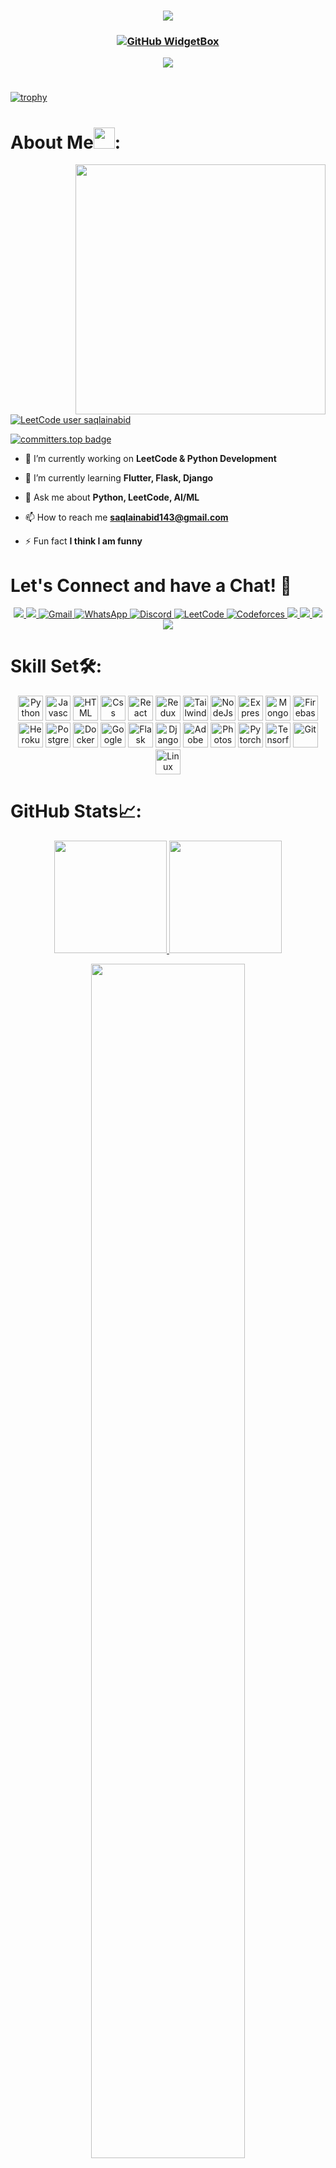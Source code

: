 <h3 align="center">
  
![](https://capsule-render.vercel.app/api?type=waving&color=gradient&text=Python%20Developer🏅&height=100&animation=twinkling&section=header)

</h3>
  
<h3 align="center">
  
[![GitHub WidgetBox](https://github-widgetbox.vercel.app/api/profile?username=Saqlain143&data=followers,repositories,stars,commits&theme=nautilus)](https://github.com/Jurredr/github-widgetbox)

<p align="center">
    <a href="https://github.com/Saqlain143"> 
  <img src="https://readme-typing-svg.demolab.com/?lines=I%20am%20Programmer%20⚡️;I%20am%20a%20Python%20Developer%20🐍;Love%20to%20code%20❤️;Always%20learning%20new%20things&font=Fira%20Code&center=true&width=440&height=45&color=FF6400&vCenter=true&size=20&pause=300">
    </a>
</p>

#

[![trophy](https://github-profile-trophy.vercel.app/?username=Saqlain143&theme=juicyfresh&no-frame=true&row=1&&margin-w=20&no-bg=true)](https://github-profile-trophy.vercel.app/?username=Saqlain143&theme=juicyfresh&no-frame=true&row=1&&margin-w=20&no-bg=true)

#

# About Me<img src="https://media.giphy.com/media/ObNTw8Uzwy6KQ/giphy.gif" width="34">:
<img src="https://mir-s3-cdn-cf.behance.net/project_modules/max_1200/06f21a161921919.63cd7887d0a70.gif" align="right" width= "400" />

<!-- <p align="left"> <img src="https://komarev.com/ghpvc/?username=saqlain143&label=Profile%20views&color=0e75b6&style=flat" alt="saqlain143" /> </p> -->

[![LeetCode user saqlainabid](https://img.shields.io/badge/dynamic/json?style=for-the-badge&labelColor=black&color=%23ffa116&label=Solved&query=solved&url=https%3A%2F%2Fleetcode-badge.vercel.app%2Fapi%2Fusers%2Fsaqlainabid&logo=leetcode&logoColor=yellow)](https://leetcode.com/saqlainabid/)

[![committers.top badge](https://user-badge.committers.top/pakistan/Saqlain143.svg)](https://user-badge.committers.top/pakistan/Saqlain143)

- 🔭 I’m currently working on **LeetCode & Python Development**

- 🌱 I’m currently learning **Flutter, Flask, Django**

- 💬 Ask me about **Python, LeetCode, AI/ML**

- 📫 How to reach me **saqlainabid143@gmail.com**

- ⚡ Fun fact **I think I am funny**

# Let's Connect and have a Chat! 💬 
<p align="center">
<a href="https://github.com/Saqlain143" target="_blank">
<img src="https://img.shields.io/badge/github-%2324292e.svg?&style=for-the-badge&logo=github&logoColor=white alt=github style="margin-bottom: 5px;" />
</a>
<a href="https://linkedin.com/in/saqlainabid143" target="_blank">
<img src="https://img.shields.io/badge/linkedin-%231E77B5.svg?&style=for-the-badge&logo=linkedin&logoColor=white alt=linkedin style="margin-bottom: 5px;" />
</a>
<a href="https://mail.google.com/mail/u/1/#inbox" target="_blank">
<img  alt="Gmail" src="https://img.shields.io/badge/Gmail-D14836?style=for-the-badge&logo=gmail&logoColor=white" />
</a>
<a href="https://wa.me/923328833129" target="_blank">
<img alt="WhatsApp" src="https://img.shields.io/badge/WhatsApp-25D366?style=for-the-badge&logo=whatsapp&logoColor=white"/>
</a>
<a href="https://discordapp.com/users/saqlainabid" target="_blank">
<img alt="Discord" src="https://img.shields.io/badge/Discord-5865F2?style=for-the-badge&logo=discord&logoColor=white"/>
</a>
<a href="https://leetcode.com/u/saqlainabid/" target="_blank">
<img alt="LeetCode" src="https://img.shields.io/badge/LeetCode-000000?style=for-the-badge&logo=LeetCode&logoColor=#d16c06"/>
</a>
<a href="https://codeforces.com/profile/saqlainabid" target="_blank">
<img alt="Codeforces" src="https://img.shields.io/badge/Codeforces-445f9d?style=for-the-badge&logo=Codeforces&logoColor=white"/>
</a>
<a href="https://twitter.com/saqlainabid143" target="_blank">
<img src="https://img.shields.io/badge/twitter-%2300acee.svg?&style=for-the-badge&logo=twitter&logoColor=white alt=twitter style="margin-bottom: 5px;" />
</a>
<a href="https://www.facebook.com/saqlainabid143" target="_blank">
<img src="https://img.shields.io/badge/facebook-%232E87FB.svg?&style=for-the-badge&logo=facebook&logoColor=white alt=facebook style="margin-bottom: 5px;" />
</a>
<a href="https://instagram.com/saqlainabid143" target="_blank">
<img src="https://img.shields.io/badge/Instagram-%23E4405F.svg?style=for-the-badge&logo=Instagram&logoColor=white" />
</a>
<a href="https://www.youtube.com/user/saqlainabid143" target="_blank">
<img src="https://img.shields.io/badge/youtube-%23EE4831.svg?&style=for-the-badge&logo=youtube&logoColor=white alt=youtube style="margin-bottom: 5px;" />
</a>  
</p>

# Skill Set🛠:
<p align="center">
<img src="https://raw.githubusercontent.com/teamedwardforever/Readme-Generator/71f25dd8b98329b168142a6b782a107b75eab178/svg/Skills/Languages/python-original.svg" alt="Python" width="40" height="40"/>
<img src="https://raw.githubusercontent.com/teamedwardforever/Readme-Generator/71f25dd8b98329b168142a6b782a107b75eab178/svg/Skills/Languages/javascript-original.svg" alt="Javascript" width="40" height="40"/>
<img src="https://raw.githubusercontent.com/teamedwardforever/Readme-Generator/71f25dd8b98329b168142a6b782a107b75eab178/svg/Skills/Frontend/html5-original-wordmark.svg" alt="HTML" width="40" height="40"/>
<img src="https://raw.githubusercontent.com/teamedwardforever/Readme-Generator/71f25dd8b98329b168142a6b782a107b75eab178/svg/Skills/Frontend/css3-original-wordmark.svg" alt="Css" width="40" height="40"/>
<img src="https://raw.githubusercontent.com/teamedwardforever/Readme-Generator/71f25dd8b98329b168142a6b782a107b75eab178/svg/Skills/Frontend/react-original-wordmark.svg" alt="React" width="40" height="40"/>
<img src="https://raw.githubusercontent.com/teamedwardforever/Readme-Generator/71f25dd8b98329b168142a6b782a107b75eab178/svg/Skills/Frontend/redux-original.svg" alt="Redux" width="40" height="40"/>
<img src="https://raw.githubusercontent.com/teamedwardforever/Readme-Generator/71f25dd8b98329b168142a6b782a107b75eab178/svg/Skills/Frontend/tailwindcss-icon.svg" alt="Tailwindcss" width="40" height="40"/>
<img src="https://raw.githubusercontent.com/teamedwardforever/Readme-Generator/71f25dd8b98329b168142a6b782a107b75eab178/svg/Skills/Backend/nodejs-original-wordmark.svg" alt="NodeJs" width="40" height="40"/>
<img src="https://raw.githubusercontent.com/teamedwardforever/Readme-Generator/71f25dd8b98329b168142a6b782a107b75eab178/svg/Skills/Backend/express-original-wordmark.svg" alt="Express" width="40" height="40"/>
<img src="https://raw.githubusercontent.com/teamedwardforever/Readme-Generator/71f25dd8b98329b168142a6b782a107b75eab178/svg/Skills/Database/mongodb-original-wordmark.svg" alt="Mongodb" width="40" height="40"/>
<img src="https://raw.githubusercontent.com/teamedwardforever/Readme-Generator/71f25dd8b98329b168142a6b782a107b75eab178/svg/Skills/BackendService/firebase-icon.svg" alt="Firebase" width="40" height="40"/>
<img src="https://raw.githubusercontent.com/teamedwardforever/Readme-Generator/71f25dd8b98329b168142a6b782a107b75eab178/svg/Skills/BackendService/heroku-icon.svg" alt="Heroku" width="40" height="40"/>
<img src="https://raw.githubusercontent.com/teamedwardforever/Readme-Generator/71f25dd8b98329b168142a6b782a107b75eab178/svg/Skills/Database/postgresql-original-wordmark.svg" alt="Postgresql" width="40" height="40"/>
<img src="https://raw.githubusercontent.com/teamedwardforever/Readme-Generator/71f25dd8b98329b168142a6b782a107b75eab178/svg/Skills/Devops/docker-original-wordmark.svg" alt="Docker" width="40" height="40"/>
<img src="https://raw.githubusercontent.com/teamedwardforever/Readme-Generator/71f25dd8b98329b168142a6b782a107b75eab178/svg/Skills/Devops/google_cloud-icon.svg" alt="Google Cloud" width="40" height="40"/>
<img src="https://raw.githubusercontent.com/teamedwardforever/Readme-Generator/71f25dd8b98329b168142a6b782a107b75eab178/svg/Skills/Framework/pocoo_flask-icon.svg" alt="Flask" width="40" height="40"/>
<img src="https://raw.githubusercontent.com/teamedwardforever/Readme-Generator/71f25dd8b98329b168142a6b782a107b75eab178/svg/Skills/Framework/django.svg" alt="Django" width="40" height="40"/>
<img src="https://raw.githubusercontent.com/teamedwardforever/Readme-Generator/71f25dd8b98329b168142a6b782a107b75eab178/svg/Skills/Software/adobe_illustrator-icon%20(1).svg" alt="Adobe Illustrator" width="40" height="40"/>
<img src="https://raw.githubusercontent.com/teamedwardforever/Readme-Generator/71f25dd8b98329b168142a6b782a107b75eab178/svg/Skills/Software/photoshop-line.svg" alt="Photoshop" width="40" height="40"/>
<img src="https://raw.githubusercontent.com/teamedwardforever/Readme-Generator/71f25dd8b98329b168142a6b782a107b75eab178/svg/Skills/ML/pytorch-icon.svg" alt="Pytorch" width="40" height="40"/>
<img src="https://raw.githubusercontent.com/teamedwardforever/Readme-Generator/71f25dd8b98329b168142a6b782a107b75eab178/svg/Skills/ML/tensorflow-icon.svg" alt="Tensorflow" width="40" height="40"/>
<img src="https://raw.githubusercontent.com/teamedwardforever/Readme-Generator/71f25dd8b98329b168142a6b782a107b75eab178/svg/Skills/Other/git-scm-icon.svg" alt="Git" width="40" height="40"/>
<img src="https://raw.githubusercontent.com/teamedwardforever/Readme-Generator/71f25dd8b98329b168142a6b782a107b75eab178/svg/Skills/Other/linux-original.svg" alt="Linux" width="40" height="40"/>
</p>

# GitHub Stats📈:
<p align="center">
    <a href="https://github.com/Saqlain143">
<img height="180em" src="https://github-readme-stats-git-masterrstaa-rickstaa.vercel.app/api?username=Saqlain143&show_icons=true&rank_icon=github&theme=algolia&include_all_commits=true&count_private=true&hide_border=true"/>
<img height="180em" src="https://github-readme-stats-eight-theta.vercel.app/api/top-langs/?username=Saqlain143&langs_count=12&layout=compact&langs_count=8&theme=algolia&include_all_commits=true&count_private=true&hide_border=true" />
    </a>
</p>

 <p align="center">
   <a href="https://github.com/Saqlain143"> 
     <img width="70%" src="https://github-readme-streak-stats.herokuapp.com/?user=Saqlain143&theme=algolia&hide_border=true" /> 
   </a>  
 </p 

#

# Completed International Hackathons🥇:

<p float="left">
 <a href="https://lablab.ai/event/gemini-ultra-hackathon/ragistan/shopgini">
    <img src="https://raw.githubusercontent.com/arhamansari11/arhamansari11/main/undefined_imageLink_of20k0306.webp" width="390">
  </a>
    &nbsp; &nbsp;
   <a href="https://lablab.ai/event/advanced-rag-hackathon/ragistan/shop-gini">
     <img src="https://raw.githubusercontent.com/arhamansari11/arhamansari11/main/undefined_imageLink_0wape0zy6.webp" width="390">
  </a>
      &nbsp; &nbsp;
   <a href="https://lablab.ai/event/benin-multimodal-ai-hackathon/immersiveculturalexplorer/harmony">
     <img src="undefined_imageLink_lk8u20gm3.webp" width="390">
      &nbsp; &nbsp;
   <a href="https://lablab.ai/event/hello-gpt-4o-ai-challenge/quantum-innovators/insightgpt">
     <img src="undefined_imageLink_iu6w770ytv.webp" width="390">
  </a>
      &nbsp; &nbsp;
   <a href="https://lablab.ai/event/lablab-next-create-your-startup/ez-read/ez-read">
     <img src="undefined_imageLink_68lwe087o.webp" width="390">
  </a>
      &nbsp; &nbsp;
   <a href="https://lablab.ai/event/langflow-hackathon/navicare-ai/navicare-ai">
     <img src="clxnphmj200153b6tn0cpmvzb_imageLink_f11e203ww.webp" width="390">
  </a>
      &nbsp; &nbsp;
   <a href="https://lablab.ai/event/llama-3-ai-hackathon/globeinsight/globeinsight">
     <img src="clw13vm5r001k356t6lox3ahz_imageLink_9u464f0y6t.webp" width="390">
  </a>
      &nbsp; &nbsp;
   <a href="https://lablab.ai/event/falcon-hackathon/edu4all/find-n-speak">
     <img src="clxosrgnm00133b6tlf0k5cgc_imageLink_432k5j08gx.webp" width="390">
  </a>
      &nbsp; &nbsp;
   <a href="https://lablab.ai/event/ai-agents-hack-with-lablab-and-mindsdb/psyscribe/psycribe">
     <img src="AI Agents Hackathon.webp" width="390">
  </a>
      &nbsp; &nbsp;
   <a href="https://hackaichallenge.devpost.com">
     <img src="HackAI_Dell_and_Nvidia_Challenge.png" width="390" height="200">
  </a>
      &nbsp; &nbsp;
   <a href="https://www.linkedin.com/posts/saqlainabid143_metahackercup-codingjourney-proudmoment-activity-7244286398130765824-gXDv?utm_source=share&utm_medium=member_desktop">
     <img src="Meta_Hacker_Cup_2024.jpg" width="390">
  </a>
      &nbsp; &nbsp;
   <a href="https://www.spaceappschallenge.org/nasa-space-apps-2024/find-a-team/agriview-tools/?tab=project">
     <img src="NASA_Space_Apps_Challenge.jpg" width="390">
  </a>
      &nbsp; &nbsp;
   <a href="https://www.linkedin.com/posts/saqlainabid143_achievement-teamwork-silverbrick-activity-7269609768133033985-b-op?utm_source=share&utm_medium=member_desktop">
     <img src="calico_fall_24_silver_certificate_Saqlain Abid.png" width="390">
  </a>
      &nbsp; &nbsp;
   <a href="https://lablab.ai/event/doge-ai-hackathon/bureaucracy-busters/work-fusion-app">
     <img src="cm3j29bp4000c357syh9kanc3_imageLink_8a2zq20cdl.webp" width="390">
  </a>
      &nbsp; &nbsp;
   <a href="https://lablab.ai/event/ai-for-connectivity-hackathon/workfusionapp">
     <img src="cm48fgskd000b356zv4ebb0pv_imageLink_ith0k081a.webp" width="390">
  </a>
</p>

#
![snake gif](https://github.com/Saqlain143/Saqlain143/blob/output/github-contribution-grid-snake-dark.svg)
#

<h3 align="center">
  
![](https://quotes-github-readme.vercel.app/api?type=vetical&theme=nord)

</h3>

<br/>
<div align="center">
<a href="https://github.com/Saqlain143" target="_blank">
<img src="https://img.shields.io/badge/github-%2324292e.svg?&style=for-the-badge&logo=github&logoColor=white alt=github style="margin-bottom: 5px;" />
</a>
</div>
<br/>  

<br>
<p align="center">
<a href="https://www.buymeacoffee.com/saqlainabid143"> 
 <img src="https://cdn.buymeacoffee.com/buttons/v2/default-yellow.png" height="50" width="210" alt="saqlainabid143" /></a>
</p>

<h3 align="center">
  
![](https://capsule-render.vercel.app/api?type=waving&color=gradient&height=100&section=footer)

</h3>
